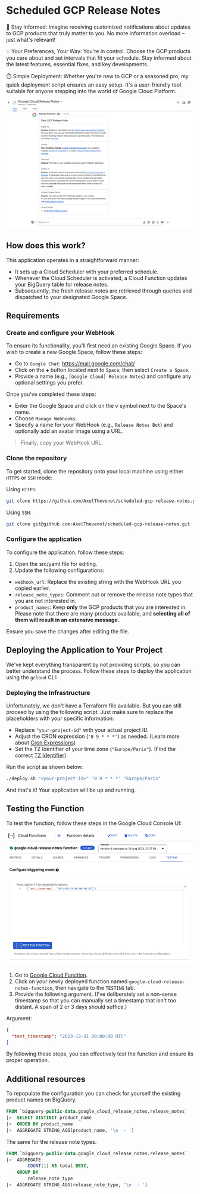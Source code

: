 # Scheduled GCP Release Notes

🌟 Stay Informed: Imagine receiving customized notifications about updates to GCP products that truly matter to you. No more information overload – just what's relevant!

💡 Your Preferences, Your Way: You're in control. Choose the GCP products you care about and set intervals that fit your schedule. Stay informed about the latest features, essential fixes, and key developments.

⏱️ Simple Deployment: Whether you're new to GCP or a seasoned pro, my quick deployment script ensures an easy setup. It's a user-friendly tool suitable for anyone stepping into the world of Google Cloud Platform.

![Card Sample](./img/card_sample.png)

## How does this work?

This application operates in a straightforward manner:
- It sets up a Cloud Scheduler with your preferred schedule.
- Whenever the Cloud Scheduler is activated, a Cloud Function updates your BigQuery table for release notes.
- Subsequently, the fresh release notes are retrieved through queries and dispatched to your designated Google Space.


## Requirements

### Create and configure your WebHook

To ensure its functionality, you'll first need an existing Google Space.
If you wish to create a new Google Space, follow these steps:
- Go to `Google Chat`: https://mail.google.com/chat/
- Click on the `➕` button located next to `Space`, then select `Create a Space`.
- Provide a name (e.g., `[Google Cloud] Release Notes`) and configure any optional settings you prefer.

Once you've completed these steps:
- Enter the Google Space and click on the `ᐯ` symbol next to the Space's name.
- Choose `Manage Webhooks`.
- Specify a name for your WebHook (e.g., `Release Notes Bot`) and optionally add an avatar image using a URL.

> Finally, copy your WebHook URL.

### Clone the repository

To get started, clone the repository onto your local machine using either `HTTPS` or `SSH` mode:

Using `HTTPS`:

```sh
git clone https://github.com/AxelThevenot/scheduled-gcp-release-notes.git
```

Using `SSH`:

```sh
git clone git@github.com:AxelThevenot/scheduled-gcp-release-notes.git
```

### Configure the application

To configure the application, follow these steps:

1. Open the src/yaml file for editing.
2. Update the following configurations:
- `webhook_url`: Replace the existing string with the WebHook URL you copied earlier.
- `release_note_types`: Comment out or remove the release note types that you are not interested in.
- `product_names`: Keep **only** the GCP products that you are interested in. Please note that there are many products available, and **selecting all of them will result in an extensive message.**

Ensure you save the changes after editing the file.

## Deploying the Application to Your Project

We've kept everything transparent by not providing scripts, so you can better understand the process. Follow these steps to deploy the application using the `gcloud` CLI:

### Deploying the Infrastructure

Unfortunately, we don't have a Terraform file available. But you can still proceed by using the following script. Just make sure to replace the placeholders with your specific information:

- Replace `"your-project-id"` with your actual project ID.
- Adjust the CRON expression (`'0 9 * * *'`) as needed. (Learn more about [Cron Expressions](https://cloud.google.com/scheduler/docs/configuring/cron-job-schedules))
- Set the TZ Identifier of your time zone (`"Europe/Paris"`). (Find the correct [TZ Identifier](https://en.wikipedia.org/wiki/List_of_tz_database_time_zones))

Run the script as shown below:

```sh
./deploy.sh "<your-project-id>" '0 9 * * *' "Europe/Paris"
```

And that's it! Your application will be up and running.

## Testing the Function

To test the function, follow these steps in the Google Cloud Console UI:

![Test Cloud Function](./img/test_cloud_function.png)


1. Go to [Google Cloud Function](https://console.cloud.google.com/functions/list).
2. Click on your newly deployed function named `google-cloud-release-notes-function`, then navigate to the `TESTING` tab.
3. Provide the following argument. (I've deliberately set a non-sense timestamp so that you can manually set a timestamp that isn't too distant. A span of 2 or 3 days should suffice.)

Argument:
```json
{
  "test_timestamp": "2023-13-31 00:00:00 UTC"
}
```

By following these steps, you can effectively test the function and ensure its proper operation.

## Additional resources

To repopulate the configuration you can check for yourself the existing product names on BigQuery.

```sql
FROM `bigquery-public-data.google_cloud_release_notes.release_notes`
|>  SELECT DISTINCT product_name
|>  ORDER BY product_name
|>  AGGREGATE STRING_AGG(product_name, '\n  - ')
```

The same for the release note types.

```sql
FROM `bigquery-public-data.google_cloud_release_notes.release_notes`
|>  AGGREGATE
        COUNT(1) AS total DESC,
    GROUP BY
        release_note_type
|>  AGGREGATE STRING_AGG(release_note_type, '\n  - ')
```
